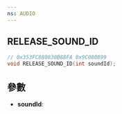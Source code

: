 ```yaml
---
ns: AUDIO
---
```

## RELEASE_SOUND_ID

```c
// 0x353FC880830B88FA 0x9C080899
void RELEASE_SOUND_ID(int soundId);
```


## 參數
* **soundId**: 

